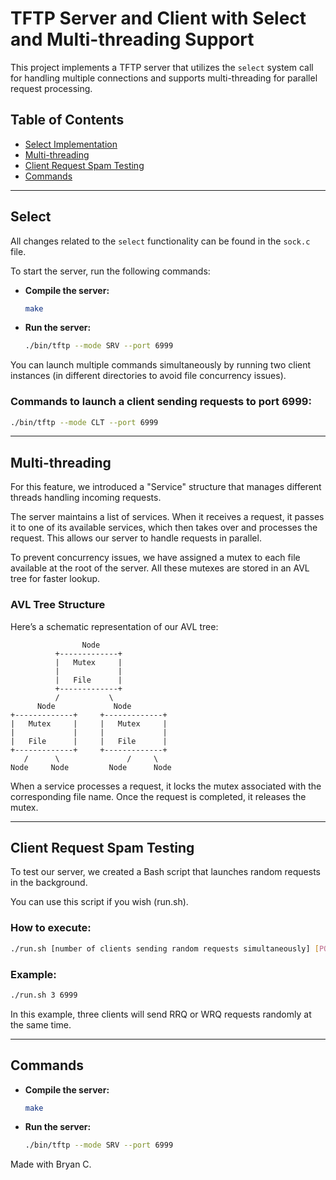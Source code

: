 # TFTP Server and Client with Select and Multi-threading Support 

This project implements a TFTP server that utilizes the `select` system call for handling multiple connections and supports multi-threading for parallel request processing.

## Table of Contents
- [Select Implementation](#select)
- [Multi-threading](#multi-threading)
- [Client Request Spam Testing](#client-request-spam-testing)
- [Commands](#commands)

---

## Select

All changes related to the `select` functionality can be found in the `sock.c` file. 

To start the server, run the following commands:

- **Compile the server:**
  ```bash
  make
  ```

- **Run the server:**
  ```bash
  ./bin/tftp --mode SRV --port 6999
  ```

You can launch multiple commands simultaneously by running two client instances (in different directories to avoid file concurrency issues).

### Commands to launch a client sending requests to port 6999:
```bash
./bin/tftp --mode CLT --port 6999
```

---

## Multi-threading

For this feature, we introduced a "Service" structure that manages different threads handling incoming requests.

The server maintains a list of services. When it receives a request, it passes it to one of its available services, which then takes over and processes the request. This allows our server to handle requests in parallel.

To prevent concurrency issues, we have assigned a mutex to each file available at the root of the server. All these mutexes are stored in an AVL tree for faster lookup.

### AVL Tree Structure

Here’s a schematic representation of our AVL tree:

```
                Node
          +-------------+
          |   Mutex     |
          |             |
          |   File      |
          +-------------+
          /           \
      Node             Node
+-------------+     +-------------+
|   Mutex     |     |   Mutex     |
|             |     |             |
|   File      |     |   File      |
+-------------+     +-------------+
   /      \               /     \
Node     Node         Node      Node
```

When a service processes a request, it locks the mutex associated with the corresponding file name. Once the request is completed, it releases the mutex.

---

## Client Request Spam Testing

To test our server, we created a Bash script that launches random requests in the background.

You can use this script if you wish (run.sh).

### How to execute:
```bash
./run.sh [number of clients sending random requests simultaneously] [PORT]
```

### Example:
```bash
./run.sh 3 6999
```
In this example, three clients will send RRQ or WRQ requests randomly at the same time.

---

## Commands

- **Compile the server:**
  ```bash
  make
  ```

- **Run the server:**
  ```bash
  ./bin/tftp --mode SRV --port 6999
  ```
Made with Bryan C.

